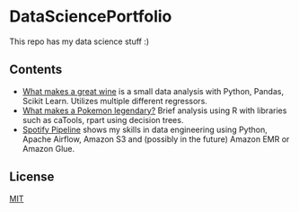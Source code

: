 # DataSciencePortfolio

This repo has my data science stuff :)

## Contents

- [What makes a great wine](JupyterNotebooks/src/TheBestWine.ipynb) is a small data analysis with Python, Pandas, Scikit Learn. Utilizes multiple different regressors.
- [What makes a Pokemon legendary?](https://htmlpreview.github.io/?https://github.com/elguitar/DataSciencePortfolio/blob/main/RMarkdown/WhatMakesALegendary/WhatMakesALegendary.html) Brief analysis using R with libraries such as caTools, rpart using decision trees.
- [Spotify Pipeline](SpotifyPipeline/README.md) shows my skills in data engineering using Python, Apache Airflow, Amazon S3 and (possibly in the future) Amazon EMR or Amazon Glue.

## License
[MIT](https://choosealicense.com/licenses/mit/)
